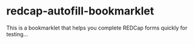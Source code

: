 # redcap-autofill-bookmarklet
This is a bookmarklet that helps you complete REDCap forms quickly for testing...
